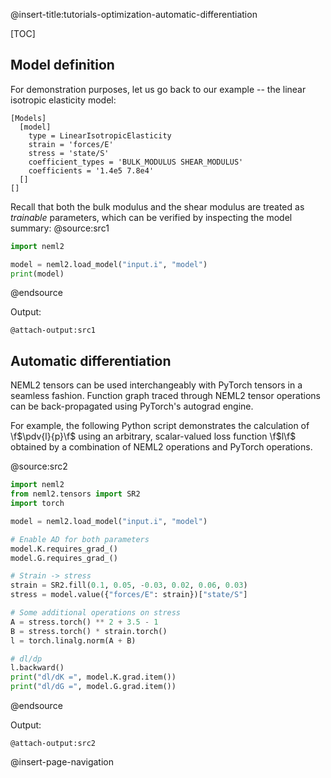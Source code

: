 @insert-title:tutorials-optimization-automatic-differentiation

[TOC]

## Model definition

For demonstration purposes, let us go back to our example -- the linear isotropic elasticity model:
```
[Models]
  [model]
    type = LinearIsotropicElasticity
    strain = 'forces/E'
    stress = 'state/S'
    coefficient_types = 'BULK_MODULUS SHEAR_MODULUS'
    coefficients = '1.4e5 7.8e4'
  []
[]
```

Recall that both the bulk modulus and the shear modulus are treated as *trainable* parameters, which can be verified by inspecting the model summary:
@source:src1
```python
import neml2

model = neml2.load_model("input.i", "model")
print(model)
```
@endsource

Output:
```
@attach-output:src1
```

## Automatic differentiation

NEML2 tensors can be used interchangeably with PyTorch tensors in a seamless fashion. Function graph traced through NEML2 tensor operations can be back-propagated using PyTorch's autograd engine.

For example, the following Python script demonstrates the calculation of \f$\pdv{l}{p}\f$ using an arbitrary, scalar-valued loss function \f$l\f$ obtained by a combination of NEML2 operations and PyTorch operations.

@source:src2
```python
import neml2
from neml2.tensors import SR2
import torch

model = neml2.load_model("input.i", "model")

# Enable AD for both parameters
model.K.requires_grad_()
model.G.requires_grad_()

# Strain -> stress
strain = SR2.fill(0.1, 0.05, -0.03, 0.02, 0.06, 0.03)
stress = model.value({"forces/E": strain})["state/S"]

# Some additional operations on stress
A = stress.torch() ** 2 + 3.5 - 1
B = stress.torch() * strain.torch()
l = torch.linalg.norm(A + B)

# dl/dp
l.backward()
print("dl/dK =", model.K.grad.item())
print("dl/dG =", model.G.grad.item())
```
@endsource

Output:
```
@attach-output:src2
```

@insert-page-navigation
